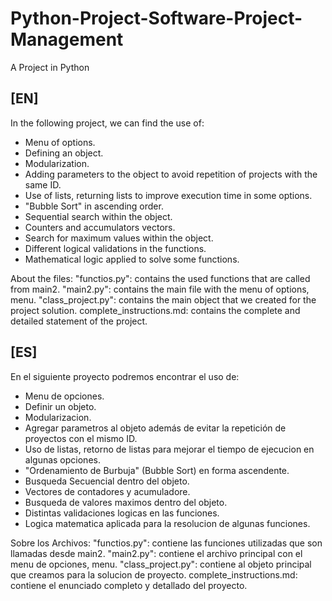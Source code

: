 # Python-Project-Software-Project-Management
A Project in Python

## [EN]
In the following project, we can find the use of:

* Menu of options.
* Defining an object.
* Modularization.
* Adding parameters to the object to avoid repetition of projects with the same ID.
* Use of lists, returning lists to improve execution time in some options.
* "Bubble Sort" in ascending order.
* Sequential search within the object.
* Counters and accumulators vectors.
* Search for maximum values within the object.
* Different logical validations in the functions.
* Mathematical logic applied to solve some functions.

About the files:
"functios.py": contains the used functions that are called from main2.
"main2.py": contains the main file with the menu of options, menu.
"class_project.py": contains the main object that we created for the project solution.
complete_instructions.md: contains the complete and detailed statement of the project.


## [ES]
En el siguiente proyecto podremos encontrar el uso de:

* Menu de opciones.
* Definir un objeto.
* Modularizacion.
* Agregar parametros al objeto además de evitar la repetición de proyectos con el mismo ID.
* Uso de listas, retorno de listas para mejorar el tiempo de ejecucion en algunas opciones.
* "Ordenamiento de Burbuja" (Bubble Sort) en forma ascendente.
* Busqueda Secuencial dentro del objeto.
* Vectores de contadores y acumuladore.
* Busqueda de valores maximos dentro del objeto.
* Distintas validaciones logicas en las funciones.
* Logica matematica aplicada para la resolucion de algunas funciones.

Sobre los Archivos:
"functios.py": contiene las funciones utilizadas que son llamadas desde main2.
"main2.py": contiene el archivo principal con el menu de opciones, menu.
"class_project.py": contiene al objeto principal que creamos para la solucion de proyecto.
complete_instructions.md: contiene el enunciado completo y detallado del proyecto.
